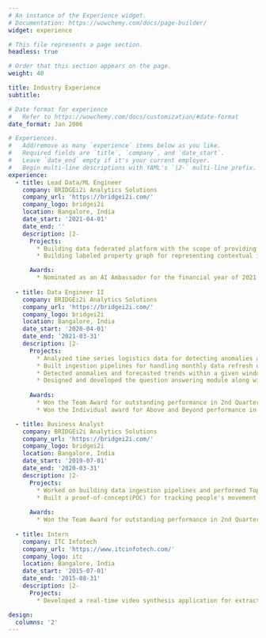 ```yaml
---
# An instance of the Experience widget.
# Documentation: https://wowchemy.com/docs/page-builder/
widget: experience

# This file represents a page section.
headless: true

# Order that this section appears on the page.
weight: 40

title: Industry Experience
subtitle:

# Date format for experience
#   Refer to https://wowchemy.com/docs/customization/#date-format
date_format: Jan 2006

# Experiences.
#   Add/remove as many `experience` items below as you like.
#   Required fields are `title`, `company`, and `date_start`.
#   Leave `date_end` empty if it's your current employer.
#   Begin multi-line descriptions with YAML's `|2-` multi-line prefix.
experience:
  - title: Lead Data/ML Engineer
    company: BRIDGEi2i Analytics Solutions
    company_url: 'https://bridgei2i.com/'
    company_logo: bridgei2i
    location: Bangalore, India
    date_start: '2021-04-01'
    date_end: ''
    description: |2-
      Projects:
        * Building data federated platform with the scope of providing integrated customer recommendation experience. BERT fine-tuned on a custom dataset is used for recommendation (validation accuracy ~91%). Production platform handles data at a scale of over 10TB daily with the scope of increase in the future.
        * Building labeled property graph for representing contextual information across various documents. Fuzzy searching algorithms with graph neural networks is used for achieving better properties on node values. 

      Awards:
        * Nominated as an AI Ambassador for the financial year of 2021.
        
  - title: Data Engineer II
    company: BRIDGEi2i Analytics Solutions
    company_url: 'https://bridgei2i.com/'
    company_logo: bridgei2i
    location: Bangalore, India
    date_start: '2020-04-01'
    date_end: '2021-03-31'
    description: |2-
      Projects:
        * Analyzed time series logistics data for detecting anomalies across 15 (key performance indicators) KPIs, along with determining their causal relationships and a bi-weekly data refresh of around 2GB.
        * Built ingestion pipelines for handling monthly data refresh of roughly 25GB and detected change points for identifying a level shift in the time series of HR data. 
        * Detected anomalies and forecasted trends within a given window frame on market sales data having 28 KPIs and monthly data refresh of approximately 3GB.
        * Designed and developed the question answering module along with summarization using BERT for a [COVID-19 response dashboard](http://13.92.197.252/) on top of the [COVID-19 Open Research Dataset](https://www.semanticscholar.org/cord19/download/).
      
      Awards:
        * Won the Team Award for outstanding performance in 2nd Quarter of financial year 2020.
        * Won the Individual award for Above and Beyond performance in 4th Quarter of financial year 2020.

  - title: Business Analyst
    company: BRIDGEi2i Analytics Solutions
    company_url: 'https://bridgei2i.com/'
    company_logo: bridgei2i
    location: Bangalore, India
    date_start: '2019-07-01'
    date_end: '2020-03-31'
    description: |2-
      Projects:
        * Worked on building data ingestion pipelines and performed Topic Modeling along with Sentiment Analysis for categorizing text data.
        * Built a proof-of-concept(POC) for tracking people's movement on live streaming videos.
      
      Awards:
        * Won the Team Award for outstanding performance in 2nd Quarter of financial year 2019.
  
  - title: Intern
    company: ITC Infotech
    company_url: 'https://www.itcinfotech.com/'
    company_logo: itc
    location: Bangalore, India
    date_start: '2015-07-01'
    date_end: '2015-08-31'
    description: |2-
      Projects:
        * Developed a real-time video synthesis application for extracting textual information for Automated Driver Assistance Systems.

design:
  columns: '2'
---
```


<style>
  .dark .card .section-subheading a {
    color: #BBDEFB !important;
  }
</style>
